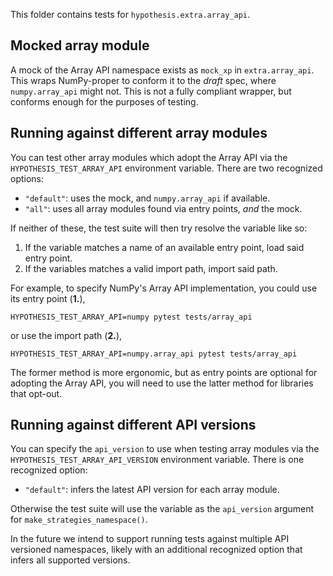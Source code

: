 This folder contains tests for `hypothesis.extra.array_api`.

## Mocked array module

A mock of the Array API namespace exists as `mock_xp` in `extra.array_api`. This
wraps NumPy-proper to conform it to the *draft* spec, where `numpy.array_api`
might not. This is not a fully compliant wrapper, but conforms enough for the
purposes of testing.

## Running against different array modules

You can test other array modules which adopt the Array API via the
`HYPOTHESIS_TEST_ARRAY_API` environment variable. There are two recognized
options:

* `"default"`: uses the mock, and `numpy.array_api` if available.
* `"all"`: uses all array modules found via entry points, _and_ the mock.

If neither of these, the test suite will then try resolve the variable like so:

1. If the variable matches a name of an available entry point, load said entry point.
2. If the variables matches a valid import path, import said path.

For example, to specify NumPy's Array API implementation, you could use its
entry point (**1.**),

    HYPOTHESIS_TEST_ARRAY_API=numpy pytest tests/array_api

or use the import path (**2.**),

    HYPOTHESIS_TEST_ARRAY_API=numpy.array_api pytest tests/array_api

The former method is more ergonomic, but as entry points are optional for
adopting the Array API, you will need to use the latter method for libraries
that opt-out.


## Running against different API versions

You can specify the `api_version` to use when testing array modules via the 
`HYPOTHESIS_TEST_ARRAY_API_VERSION` environment variable. There is one
recognized option:

* `"default"`: infers the latest API version for each array module.

Otherwise the test suite will use the variable as the `api_version` argument for
`make_strategies_namespace()`.

In the future we intend to support running tests against multiple API versioned
namespaces, likely with an additional recognized option that infers all
supported versions.
